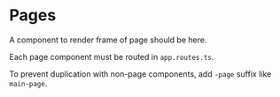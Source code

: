 # Pages

A component to render frame of page should be here.

Each page component must be routed in `app.routes.ts`.

To prevent duplication with non-page components, add `-page` suffix like `main-page`. 
